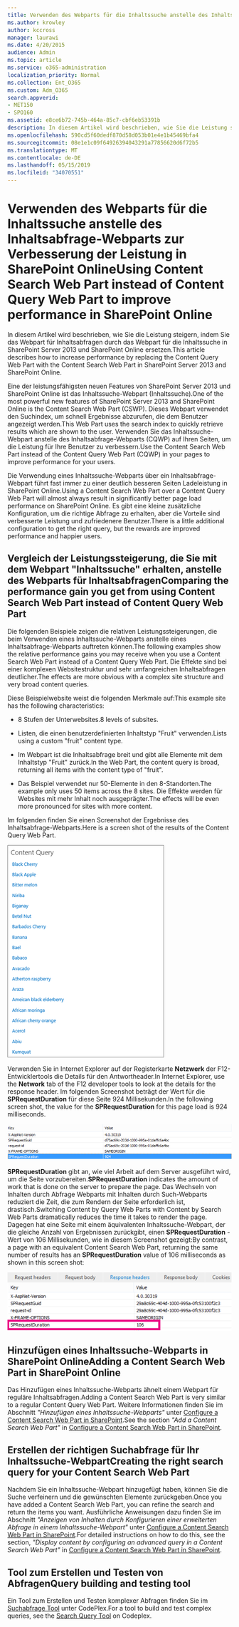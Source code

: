 ```yaml
---
title: Verwenden des Webparts für die Inhaltssuche anstelle des Inhaltsabfrage-Webparts zur Verbesserung der Leistung in SharePoint Online
ms.author: krowley
author: kccross
manager: laurawi
ms.date: 4/20/2015
audience: Admin
ms.topic: article
ms.service: o365-administration
localization_priority: Normal
ms.collection: Ent_O365
ms.custom: Adm_O365
search.appverid:
- MET150
- SPO160
ms.assetid: e8ce6b72-745b-464a-85c7-cbf6eb53391b
description: In diesem Artikel wird beschrieben, wie Sie die Leistung steigern, indem Sie das Webpart für Inhaltsabfragen durch das Webpart für die Inhaltssuche in SharePoint Server 2013 und SharePoint Online ersetzen.
ms.openlocfilehash: 590cd5f60dedf870d58d053b01e4e1b45469bfa4
ms.sourcegitcommit: 08e1e1c09f64926394043291a77856620d6f72b5
ms.translationtype: MT
ms.contentlocale: de-DE
ms.lasthandoff: 05/15/2019
ms.locfileid: "34070551"
---
```

# <a name="using-content-search-web-part-instead-of-content-query-web-part-to-improve-performance-in-sharepoint-online"></a><span data-ttu-id="1bbcf-103">Verwenden des Webparts für die Inhaltssuche anstelle des Inhaltsabfrage-Webparts zur Verbesserung der Leistung in SharePoint Online</span><span class="sxs-lookup"><span data-stu-id="1bbcf-103">Using Content Search Web Part instead of Content Query Web Part to improve performance in SharePoint Online</span></span>

<span data-ttu-id="1bbcf-104">In diesem Artikel wird beschrieben, wie Sie die Leistung steigern, indem Sie das Webpart für Inhaltsabfragen durch das Webpart für die Inhaltssuche in SharePoint Server 2013 und SharePoint Online ersetzen.</span><span class="sxs-lookup"><span data-stu-id="1bbcf-104">This article describes how to increase performance by replacing the Content Query Web Part with the Content Search Web Part in SharePoint Server 2013 and SharePoint Online.</span></span>
  
<span data-ttu-id="1bbcf-105">Eine der leistungsfähigsten neuen Features von SharePoint Server 2013 und SharePoint Online ist das Inhaltssuche-Webpart (Inhaltssuche).</span><span class="sxs-lookup"><span data-stu-id="1bbcf-105">One of the most powerful new features of SharePoint Server 2013 and SharePoint Online is the Content Search Web Part (CSWP).</span></span> <span data-ttu-id="1bbcf-106">Dieses Webpart verwendet den Suchindex, um schnell Ergebnisse abzurufen, die dem Benutzer angezeigt werden.</span><span class="sxs-lookup"><span data-stu-id="1bbcf-106">This Web Part uses the search index to quickly retrieve results which are shown to the user.</span></span> <span data-ttu-id="1bbcf-107">Verwenden Sie das Inhaltssuche-Webpart anstelle des Inhaltsabfrage-Webparts (CQWP) auf Ihren Seiten, um die Leistung für Ihre Benutzer zu verbessern.</span><span class="sxs-lookup"><span data-stu-id="1bbcf-107">Use the Content Search Web Part instead of the Content Query Web Part (CQWP) in your pages to improve performance for your users.</span></span>
  
<span data-ttu-id="1bbcf-108">Die Verwendung eines Inhaltssuche-Webparts über ein Inhaltsabfrage-Webpart führt fast immer zu einer deutlich besseren Seiten Ladeleistung in SharePoint Online.</span><span class="sxs-lookup"><span data-stu-id="1bbcf-108">Using a Content Search Web Part over a Content Query Web Part will almost always result in significantly better page load performance on SharePoint Online.</span></span> <span data-ttu-id="1bbcf-109">Es gibt eine kleine zusätzliche Konfiguration, um die richtige Abfrage zu erhalten, aber die Vorteile sind verbesserte Leistung und zufriedenere Benutzer.</span><span class="sxs-lookup"><span data-stu-id="1bbcf-109">There is a little additional configuration to get the right query, but the rewards are improved performance and happier users.</span></span>
  
## <a name="comparing-the-performance-gain-you-get-from-using-content-search-web-part-instead-of-content-query-web-part"></a><span data-ttu-id="1bbcf-110">Vergleich der Leistungssteigerung, die Sie mit dem Webpart "Inhaltssuche" erhalten, anstelle des Webparts für Inhaltsabfragen</span><span class="sxs-lookup"><span data-stu-id="1bbcf-110">Comparing the performance gain you get from using Content Search Web Part instead of Content Query Web Part</span></span>

<span data-ttu-id="1bbcf-111">Die folgenden Beispiele zeigen die relativen Leistungssteigerungen, die beim Verwenden eines Inhaltssuche-Webparts anstelle eines Inhaltsabfrage-Webparts auftreten können.</span><span class="sxs-lookup"><span data-stu-id="1bbcf-111">The following examples show the relative performance gains you may receive when you use a Content Search Web Part instead of a Content Query Web Part.</span></span> <span data-ttu-id="1bbcf-112">Die Effekte sind bei einer komplexen Websitestruktur und sehr umfangreichen Inhaltsabfragen deutlicher.</span><span class="sxs-lookup"><span data-stu-id="1bbcf-112">The effects are more obvious with a complex site structure and very broad content queries.</span></span>
  
<span data-ttu-id="1bbcf-113">Diese Beispielwebsite weist die folgenden Merkmale auf:</span><span class="sxs-lookup"><span data-stu-id="1bbcf-113">This example site has the following characteristics:</span></span>
  
- <span data-ttu-id="1bbcf-114">8 Stufen der Unterwebsites.</span><span class="sxs-lookup"><span data-stu-id="1bbcf-114">8 levels of subsites.</span></span>
    
- <span data-ttu-id="1bbcf-115">Listen, die einen benutzerdefinierten Inhaltstyp "Fruit" verwenden.</span><span class="sxs-lookup"><span data-stu-id="1bbcf-115">Lists using a custom "fruit" content type.</span></span>
    
- <span data-ttu-id="1bbcf-116">Im Webpart ist die Inhaltsabfrage breit und gibt alle Elemente mit dem Inhaltstyp "Fruit" zurück.</span><span class="sxs-lookup"><span data-stu-id="1bbcf-116">In the Web Part, the content query is broad, returning all items with the content type of "fruit".</span></span>
    
- <span data-ttu-id="1bbcf-117">Das Beispiel verwendet nur 50-Elemente in den 8-Standorten.</span><span class="sxs-lookup"><span data-stu-id="1bbcf-117">The example only uses 50 items across the 8 sites.</span></span> <span data-ttu-id="1bbcf-118">Die Effekte werden für Websites mit mehr Inhalt noch ausgeprägter.</span><span class="sxs-lookup"><span data-stu-id="1bbcf-118">The effects will be even more pronounced for sites with more content.</span></span>
    
<span data-ttu-id="1bbcf-119">Im folgenden finden Sie einen Screenshot der Ergebnisse des Inhaltsabfrage-Webparts.</span><span class="sxs-lookup"><span data-stu-id="1bbcf-119">Here is a screen shot of the results of the Content Query Web Part.</span></span>
  
![Grafik mit Inhaltsabfrage für WebPart](media/b3d41f20-dfe5-46ed-9c0a-31057e82de33.png)
  
<span data-ttu-id="1bbcf-121">Verwenden Sie in Internet Explorer auf der Registerkarte **Netzwerk** der F12-Entwicklertools die Details für den Antwortheader.</span><span class="sxs-lookup"><span data-stu-id="1bbcf-121">In Internet Explorer, use the **Network** tab of the F12 developer tools to look at the details for the response header.</span></span> <span data-ttu-id="1bbcf-122">Im folgenden Screenshot beträgt der Wert für die **SPRequestDuration** für diese Seite 924 Millisekunden.</span><span class="sxs-lookup"><span data-stu-id="1bbcf-122">In the following screen shot, the value for the **SPRequestDuration** for this page load is 924 milliseconds.</span></span> 
  
![Screenshot mit der Anforderungsdauer von 924](media/343571f2-a249-4de2-bc11-2cee93498aea.png)
  
 <span data-ttu-id="1bbcf-124">**SPRequestDuration** gibt an, wie viel Arbeit auf dem Server ausgeführt wird, um die Seite vorzubereiten.</span><span class="sxs-lookup"><span data-stu-id="1bbcf-124">**SPRequestDuration** indicates the amount of work that is done on the server to prepare the page.</span></span> <span data-ttu-id="1bbcf-125">Das Wechseln von Inhalten durch Abfrage Webparts mit Inhalten durch Such-Webparts reduziert die Zeit, die zum Rendern der Seite erforderlich ist, drastisch.</span><span class="sxs-lookup"><span data-stu-id="1bbcf-125">Switching Content by Query Web Parts with Content by Search Web Parts dramatically reduces the time it takes to render the page.</span></span> <span data-ttu-id="1bbcf-126">Dagegen hat eine Seite mit einem äquivalenten Inhaltssuche-Webpart, der die gleiche Anzahl von Ergebnissen zurückgibt, einen **SPRequestDuration** -Wert von 106 Millisekunden, wie in diesem Screenshot gezeigt:</span><span class="sxs-lookup"><span data-stu-id="1bbcf-126">By contrast, a page with an equivalent Content Search Web Part, returning the same number of results has an **SPRequestDuration** value of 106 milliseconds as shown in this screen shot:</span></span> 
  
![Screenshot mit der Anforderungsdauer von 106](media/b46387ac-660d-4e5e-a11c-cc430e912962.png)
  
## <a name="adding-a-content-search-web-part-in-sharepoint-online"></a><span data-ttu-id="1bbcf-128">Hinzufügen eines Inhaltssuche-Webparts in SharePoint Online</span><span class="sxs-lookup"><span data-stu-id="1bbcf-128">Adding a Content Search Web Part in SharePoint Online</span></span>

<span data-ttu-id="1bbcf-129">Das Hinzufügen eines Inhaltssuche-Webparts ähnelt einem Webpart für reguläre Inhaltsabfragen.</span><span class="sxs-lookup"><span data-stu-id="1bbcf-129">Adding a Content Search Web Part is very similar to a regular Content Query Web Part.</span></span> <span data-ttu-id="1bbcf-130">Weitere Informationen finden Sie im Abschnitt *"Hinzufügen eines Inhaltssuche-Webparts"* unter [Configure a Content Search Web Part in SharePoint](https://support.office.com/article/Configure-a-Content-Search-Web-Part-in-SharePoint-0dc16de1-dbe4-462b-babb-bf8338c36c9a).</span><span class="sxs-lookup"><span data-stu-id="1bbcf-130">See the section  *"Add a Content Search Web Part"*  in [Configure a Content Search Web Part in SharePoint](https://support.office.com/article/Configure-a-Content-Search-Web-Part-in-SharePoint-0dc16de1-dbe4-462b-babb-bf8338c36c9a).</span></span>
  
## <a name="creating-the-right-search-query-for-your-content-search-web-part"></a><span data-ttu-id="1bbcf-131">Erstellen der richtigen Suchabfrage für Ihr Inhaltssuche-Webpart</span><span class="sxs-lookup"><span data-stu-id="1bbcf-131">Creating the right search query for your Content Search Web Part</span></span>

<span data-ttu-id="1bbcf-132">Nachdem Sie ein Inhaltssuche-Webpart hinzugefügt haben, können Sie die Suche verfeinern und die gewünschten Elemente zurückgeben.</span><span class="sxs-lookup"><span data-stu-id="1bbcf-132">Once you have added a Content Search Web Part, you can refine the search and return the items you want.</span></span> <span data-ttu-id="1bbcf-133">Ausführliche Anweisungen dazu finden Sie im Abschnitt *"Anzeigen von Inhalten durch Konfigurieren einer erweiterten Abfrage in einem Inhaltssuche-Webpart"* unter [Configure a Content Search Web Part in SharePoint](https://support.office.com/article/Configure-a-Content-Search-Web-Part-in-SharePoint-0dc16de1-dbe4-462b-babb-bf8338c36c9a).</span><span class="sxs-lookup"><span data-stu-id="1bbcf-133">For detailed instructions on how to do this, see the section,  *"Display content by configuring an advanced query in a Content Search Web Part"*  in [Configure a Content Search Web Part in SharePoint](https://support.office.com/article/Configure-a-Content-Search-Web-Part-in-SharePoint-0dc16de1-dbe4-462b-babb-bf8338c36c9a).</span></span>
  
## <a name="query-building-and-testing-tool"></a><span data-ttu-id="1bbcf-134">Tool zum Erstellen und Testen von Abfragen</span><span class="sxs-lookup"><span data-stu-id="1bbcf-134">Query building and testing tool</span></span>

<span data-ttu-id="1bbcf-135">Ein Tool zum Erstellen und Testen komplexer Abfragen finden Sie im [Suchabfrage Tool](https://sp2013searchtool.codeplex.com/) unter CodePlex.</span><span class="sxs-lookup"><span data-stu-id="1bbcf-135">For a tool to build and test complex queries, see the [Search Query Tool](https://sp2013searchtool.codeplex.com/) on Codeplex.</span></span> 
  

